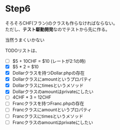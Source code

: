 # Step6

そろそろCHF(フラン)のクラスも作らなければならない。  
ただし、**テスト駆動開発**なのでテストから先に作る。  


当然うまくいかない

TODOリストは、
- [ ] $5 + 10CHF = $10 (レートが2:1の時)  
- [x] $5 * 2 = $10  
- [x] Dollarクラスを持つDollar.phpの存在
- [x] Dollarクラスにamountというプロパティ
- [x] Dollarクラスにtimesというメソッド
- [x] Dollarクラスのamountはprivateにしたい
- [ ] 4CHF * 3 = 12CHF
- [ ] Francクラスを持つFranc.phpの存在
- [ ] Francクラスにamountというプロパティ
- [ ] Francクラスにtimesというメソッド
- [ ] Francクラスのamountはprivateにしたい
